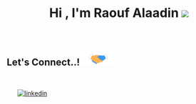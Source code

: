 
<h1 align="center"><b>Hi , I'm Raouf Alaadin </b><img src="https://media.giphy.com/media/hvRJCLFzcasrR4ia7z/giphy.gif" width="35"></h1>



<br>

<p align="center">


## <b> Let's Connect..!</b><img src="https://github.com/0xAbdulKhalid/0xAbdulKhalid/raw/main/assets/mdImages/handshake.gif" width ="80">
<br>
<div align='left'>

<ul>


<a href="https://www.linkedin.com/in/raoufalaadin/" target="_blank">
<img src="https://img.shields.io/badge/linkedin: RaoufAlaadin-%2300acee.svg?color=405DE6&style=for-the-badge&logo=linkedin&logoColor=white" alt=linkedin style="margin-bottom: 5px;"/>
</a>



</ul>
</div>

